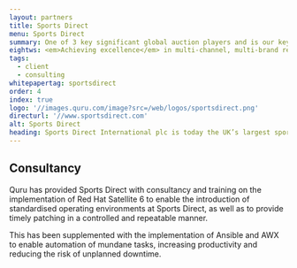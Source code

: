 ```yaml
---
layout: partners
title: Sports Direct
menu: Sports Direct
summary: One of 3 key significant global auction players and is our key enterprise partner and founding supporter.
eightws: <em>Achieving excellence</em> in multi-channel, multi-brand retailing
tags:
  - client
  - consulting
whitepapertag: sportsdirect
order: 4
index: true
logo: '//images.quru.com/image?src=/web/logos/sportsdirect.png'
directurl: '//www.sportsdirect.com'
alt: Sports Direct
heading: Sports Direct International plc is today the UK’s largest sporting goods retailer by revenue, and operates a diversified portfolio of sports, fitness, fashion and lifestyle fascias and brands. Quru has provided consultancy and support to Sports Direct to improve the security, reliability and integrity of their Linux environment.
---
```




## Consultancy

Quru has provided Sports Direct with consultancy and training on the implementation of Red Hat Satellite 6 to enable the introduction of standardised operating environments at Sports Direct, as well as to provide timely patching in a controlled and repeatable manner.

This has been supplemented with the implementation of Ansible and AWX to enable automation of mundane tasks, increasing productivity and reducing the risk of unplanned downtime.
